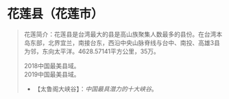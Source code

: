 # 花莲县（花莲市）
> 花莲简介：花莲县是台湾最大的县是高山族聚集人数最多的县份。在台湾本岛东部，北界宜兰，南接台东，西沿中央山脉脊线与台中、南投、高雄3县为邻，东向太平洋。4628.57141平方公里，35万。  
>   
> 2018中国最美县域。  
> 2019中国最美县域。  
>   
> * 【太鲁阁大峡谷】：*中国最具潜力的十大峡谷*。  